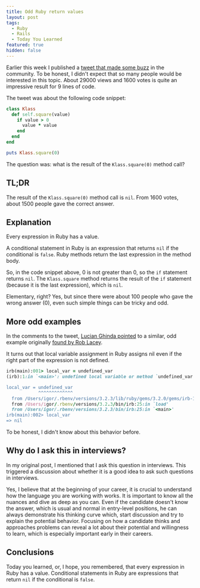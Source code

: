 ```yaml
---
title: Odd Ruby return values
layout: post
tags:
  - Ruby
  - Rails
  - Today You Learned
featured: true
hidden: false
---
```


Earlier this week I published a [tweet that made some buzz](https://x.com/igor_alexandrov/status/1827955386365677774) in the community. To be honest, I didn't expect that so many people would be interested in this topic. About 29000 views and 1600 votes is quite an impressive result for 9 lines of code.

<!--more-->

The tweet was about the following code snippet:

``` ruby
class Klass
  def self.square(value)
    if value > 0
      value * value
    end
  end
end

puts Klass.square(0)
```

The question was: what is the result of the `Klass.square(0)` method call?

## TL;DR

The result of the `Klass.square(0)` method call is `nil`. From 1600 votes, about 1500 people gave the correct answer.

## Explanation

Every expression in Ruby has a value.

A conditional statement in Ruby is an expression that returns `nil` if the conditional is `false`. Ruby methods return the last expression in the method body.

So, in the code snippet above, 0 is not greater than 0, so the `if` statement returns `nil`. The `Klass.square` method returns the result of the `if` statement (because it is the last expression), which is `nil`.

Elementary, right? Yes, but since there were about 100 people who gave the wrong answer (0), even such simple things can be tricky and odd.

## More odd examples

In the comments to the tweet, [Lucian Ghinda pointed](https://x.com/lucianghinda/status/1828077212370714890) to a similar, odd example originally [found by Rob Lacey](https://x.com/braindeaf/status/1825482461591024056).

It turns out that local variable assignment in Ruby assigns nil even if the right part of the expression is not defined.

``` ruby
irb(main):001> local_var = undefined_var
(irb):1:in `<main>': undefined local variable or method `undefined_var' for main:Object (NameError)

local_var = undefined_var
            ^^^^^^^^^^^^^
  from /Users/igor/.rbenv/versions/3.2.3/lib/ruby/gems/3.2.0/gems/irb-1.13.2/exe/irb:9:in `<top (required)>'
  from /Users/igor/.rbenv/versions/3.2.3/bin/irb:25:in `load'
  from /Users/igor/.rbenv/versions/3.2.3/bin/irb:25:in `<main>'
irb(main):002> local_var
=> nil
```

To be honest, I didn't know about this behavior before.

## Why do I ask this in interviews?

In my original post, I mentioned that I ask this question in interviews. This triggered a discussion about whether it is a good idea to ask such questions in interviews.

Yes, I believe that at the beginning of your career, it is crucial to understand how the language you are working with works. It is important to know all the nuances and dive as deep as you can. Even if the candidate doesn't know the answer, which is usual and normal in entry-level positions, he can always demonstrate his thinking curve which, start discussion and try to explain the potential behavior. Focusing on how a candidate thinks and approaches problems can reveal a lot about their potential and willingness to learn, which is especially important early in their careers.

## Conclusions

Today you learned, or, I hope, you remembered, that every expression in Ruby has a value. Conditional statements in Ruby are expressions that return `nil` if the conditional is `false`.

